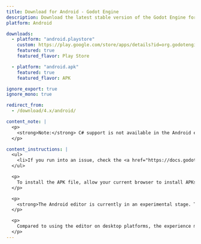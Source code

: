 ```yaml
---
title: Download for Android - Godot Engine
description: Download the latest stable version of the Godot Engine for Android
platform: Android

downloads:
  - platform: "android.playstore"
    custom: https://play.google.com/store/apps/details?id=org.godotengine.editor.v4
    featured: true
    featured_flavor: Play Store

  - platform: "android.apk"
    featured: true
    featured_flavor: APK

ignore_export: true
ignore_mono: true

redirect_from:
  - /download/4.x/android/

content_note: |
  <p>
    <strong>Note:</strong> C# support is not available in the Android editor.
  </p>

content_instructions: |
  <ul>
    <li>If you run into an issue, check the <a href="https://docs.godotengine.org/en/stable/tutorials/troubleshooting.html">Troubleshooting</a> page for common issues and their solutions.</li>
  </ul>

  <p>
    To install the APK file, allow your current browser to install APKs from unknown sources in your device's settings.
  </p>

  <p>
    <strong>The Android editor is currently in an experimental stage. The UI has not been adapted for touch screens yet; using a hardware keyboard and mouse is strongly recommended.</strong>
  </p>

  <p>
    Compared to using the editor on desktop platforms, the experience may be suboptimal, especially if you do not use a hardware keyboard and mouse. See the <a href="https://github.com/godotengine/godot/issues?q=is%3Aissue+is%3Aopen+label%3Aplatform%3Aandroid+label%3Atopic%3Aeditor+">list of known issues affecting the Android editor</a> for more information.
  </p>
---
```

